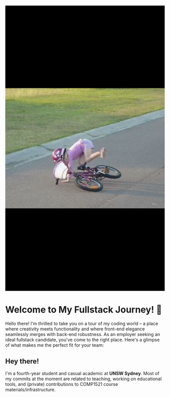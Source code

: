 

![Hey There](resources/intro.png)



# Welcome to My Fullstack Journey! 👋

Hello there! I'm thrilled to take you on a tour of my coding world – a place where creativity meets functionality and where front-end elegance seamlessly merges with back-end robustness. As an employer seeking an ideal fullstack candidate, you've come to the right place. Here's a glimpse of what makes me the perfect fit for your team:


## Hey there!

I'm a fourth-year student and casual academic at **UNSW Sydney**. Most of my commits at the moment are related to teaching, working on educational tools, and (private) contributions to COMP1521 course materials/infrastructure.
